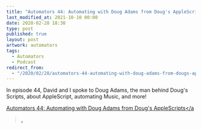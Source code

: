 ```yaml
---
title: "Automators 44: Automating with Doug Adams from Doug's AppleScripts"
last_modified_at: 2021-10-10 00:00
date: 2020-02-28 18:30
type: post
published: true
layout: post
artwork: automators
tags:
  - Automators
  - Podcast
redirect_from:
  - "/2020/02/28/automators-44-automating-with-doug-adams-from-dougs-applescripts.html"
---
```



  In episode 44, David and I spoke to Doug Adams, the man behind Doug's Scripts,
  about AppleScript, automating Music, and more!  

<!--more-->

  <a href="http://relay.fm/automators/44"
    >Automators 44: Automating with Doug Adams from Doug's AppleScripts</a
  >.  

